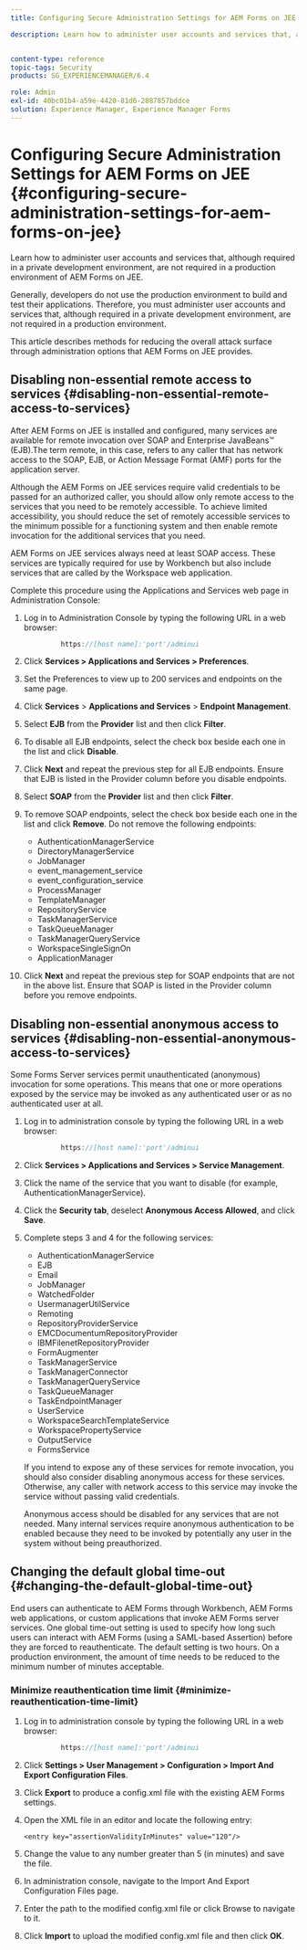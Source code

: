 ```yaml
---
title: Configuring Secure Administration Settings for AEM Forms on JEE

description: Learn how to administer user accounts and services that, although required in a private development environment, are not required in a production environment of AEM Forms on JEE.


content-type: reference
topic-tags: Security
products: SG_EXPERIENCEMANAGER/6.4

role: Admin
exl-id: 40bc01b4-a59e-4420-81d6-2887857bddce
solution: Experience Manager, Experience Manager Forms
---
```

# Configuring Secure Administration Settings for AEM Forms on JEE {#configuring-secure-administration-settings-for-aem-forms-on-jee}

Learn how to administer user accounts and services that, although required in a private development environment, are not required in a production environment of AEM Forms on JEE.

Generally, developers do not use the production environment to build and test their applications. Therefore, you must administer user accounts and services that, although required in a private development environment, are not required in a production environment.

This article describes methods for reducing the overall attack surface through administration options that AEM Forms on JEE provides.

## Disabling non-essential remote access to services {#disabling-non-essential-remote-access-to-services}

After AEM Forms on JEE is installed and configured, many services are available for remote invocation over SOAP and Enterprise JavaBeans™ (EJB).The term remote, in this case, refers to any caller that has network access to the SOAP, EJB, or Action Message Format (AMF) ports for the application server.

Although the AEM Forms on JEE services require valid credentials to be passed for an authorized caller, you should allow only remote access to the services that you need to be remotely accessible. To achieve limited accessibility, you should reduce the set of remotely accessible services to the minimum possible for a functioning system and then enable remote invocation for the additional services that you need.

AEM Forms on JEE services always need at least SOAP access. These services are typically required for use by Workbench but also include services that are called by the Workspace web application.

Complete this procedure using the Applications and Services web page in Administration Console:

1. Log in to Administration Console by typing the following URL in a web browser:

   ```java
            https://[host name]:'port'/adminui
   ```

1. Click **Services &gt; Applications and Services &gt; Preferences**.
1. Set the Preferences to view up to 200 services and endpoints on the same page.
1. Click **Services** &gt; **Applications and Services** &gt; **Endpoint Management**.
1. Select **EJB** from the **Provider** list and then click **Filter**.
1. To disable all EJB endpoints, select the check box beside each one in the list and click **Disable**.
1. Click **Next** and repeat the previous step for all EJB endpoints. Ensure that EJB is listed in the Provider column before you disable endpoints.
1. Select **SOAP** from the **Provider** list and then click **Filter**.
1. To remove SOAP endpoints, select the check box beside each one in the list and click **Remove**. Do not remove the following endpoints:

    * AuthenticationManagerService
    * DirectoryManagerService
    * JobManager
    * event_management_service
    * event_configuration_service
    * ProcessManager
    * TemplateManager
    * RepositoryService
    * TaskManagerService
    * TaskQueueManager
    * TaskManagerQueryService
    * WorkspaceSingleSignOn
    * ApplicationManager

1. Click **Next** and repeat the previous step for SOAP endpoints that are not in the above list. Ensure that SOAP is listed in the Provider column before you remove endpoints.

## Disabling non-essential anonymous access to services {#disabling-non-essential-anonymous-access-to-services}

Some Forms Server services permit unauthenticated (anonymous) invocation for some operations. This means that one or more operations exposed by the service may be invoked as any authenticated user or as no authenticated user at all.

1. Log in to administration console by typing the following URL in a web browser:

   ```java
            https://[host name]:'port'/adminui
   ```

1. Click **Services &gt; Applications and Services &gt; Service Management**.
1. Click the name of the service that you want to disable (for example, AuthenticationManagerService).
1. Click the **Security tab**, deselect **Anonymous Access Allowed**, and click **Save**.
1. Complete steps 3 and 4 for the following services:

    * AuthenticationManagerService
    * EJB
    * Email
    * JobManager
    * WatchedFolder
    * UsermanagerUtilService
    * Remoting
    * RepositoryProviderService
    * EMCDocumentumRepositoryProvider
    * IBMFilenetRepositoryProvider
    * FormAugmenter
    * TaskManagerService
    * TaskManagerConnector
    * TaskManagerQueryService
    * TaskQueueManager
    * TaskEndpointManager
    * UserService
    * WorkspaceSearchTemplateService
    * WorkspacePropertyService
    * OutputService
    * FormsService

   If you intend to expose any of these services for remote invocation, you should also consider disabling anonymous access for these services. Otherwise, any caller with network access to this service may invoke the service without passing valid credentials.

   Anonymous access should be disabled for any services that are not needed. Many internal services require anonymous authentication to be enabled because they need to be invoked by potentially any user in the system without being preauthorized.

## Changing the default global time-out {#changing-the-default-global-time-out}

End users can authenticate to AEM Forms through Workbench, AEM Forms web applications, or custom applications that invoke AEM Forms server services. One global time-out setting is used to specify how long such users can interact with AEM Forms (using a SAML-based Assertion) before they are forced to reauthenticate. The default setting is two hours. On a production environment, the amount of time needs to be reduced to the minimum number of minutes acceptable.

### Minimize reauthentication time limit {#minimize-reauthentication-time-limit}

1. Log in to administration console by typing the following URL in a web browser:

   ```java
            https://[host name]:'port'/adminui
   ```

1. Click **Settings &gt; User Management &gt; Configuration &gt; Import And Export Configuration Files**.
1. Click **Export** to produce a config.xml file with the existing AEM Forms settings.
1. Open the XML file in an editor and locate the following entry:

   `<entry key="assertionValidityInMinutes" value="120"/>`

1. Change the value to any number greater than 5 (in minutes) and save the file. 
1. In administration console, navigate to the Import And Export Configuration Files page. 
1. Enter the path to the modified config.xml file or click Browse to navigate to it. 
1. Click **Import** to upload the modified config.xml file and then click **OK**.
